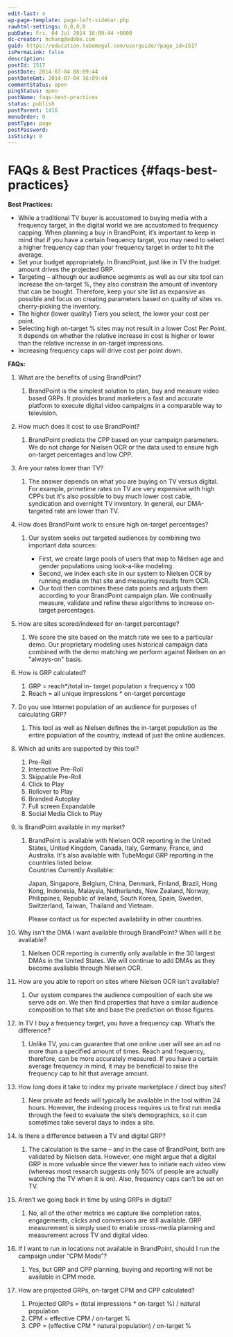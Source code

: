 ```yaml
---
edit-last: 4
wp-page-template: page-left-sidebar.php
rawhtml-settings: 0,0,0,0
pubDate: Fri, 04 Jul 2014 16:09:44 +0000
dc-creator: hchang@adobe.com
guid: https://education.tubemogul.com/userguide/?page_id=1517
isPermaLink: false
description: 
postId: 1517
postDate: 2014-07-04 08:09:44
postDateGmt: 2014-07-04 16:09:44
commentStatus: open
pingStatus: open
postName: faqs-best-practices
status: publish
postParent: 1416
menuOrder: 0
postType: page
postPassword: 
isSticky: 0
---
```


# FAQs & Best Practices {#faqs-best-practices}

**Best Practices:**

* While a traditional TV buyer is accustomed to buying media with a frequency target, in the digital world we are accustomed to frequency capping. When planning a buy in BrandPoint, it’s important to keep in mind that if you have a certain frequency target, you may need to select a higher frequency cap than your frequency target in order to hit the average.
* Set your budget appropriately. In BrandPoint, just like in TV the budget amount drives the projected GRP.
* Targeting – although our audience segments as well as our site tool can increase the on-target %, they also constrain the amount of inventory that can be bought. Therefore, keep your site list as expansive as possible and focus on creating parameters based on quality of sites vs. cherry-picking the inventory.
* The higher (lower quality) Tiers you select, the lower your cost per point.
* Selecting high on-target % sites may not result in a lower Cost Per Point. It depends on whether the relative increase in cost is higher or lower than the relative increase in on-target impressions.
* Increasing frequency caps will drive cost per point down.

**FAQs:**

1. What are the benefits of using BrandPoint?

    1. BrandPoint is the simplest solution to plan, buy and measure video based GRPs. It provides brand marketers a fast and accurate platform to execute digital video campaigns in a comparable way to television.

1. How much does it cost to use BrandPoint?

    1. BrandPoint predicts the CPP based on your campaign parameters. We do not charge for Nielsen OCR or the data used to ensure high on-target percentages and low CPP.

1. Are your rates lower than TV?

    1. The answer depends on what you are buying on TV versus digital. For example, primetime rates on TV are very expensive with high CPPs but it's also possible to buy much lower cost cable, syndication and overnight TV inventory. In general, our DMA-targeted rate are lower than TV.

1. How does BrandPoint work to ensure high on-target percentages?

    1. Our system seeks out targeted audiences by combining two important data sources:

        * First, we create large pools of users that map to Nielsen age and gender populations using look-a-like modeling.
        * Second, we index each site in our system to Nielsen OCR by running media on that site and measuring results from OCR.
        * Our tool then combines these data points and adjusts them according to your BrandPoint campaign plan. We continually measure, validate and refine these algorithms to increase on-target percentages.

1. How are sites scored/indexed for on-target percentage?

    1. We score the site based on the match rate we see to a particular demo. Our proprietary modeling uses historical campaign data combined with the demo matching we perform against Nielsen on an "always-on" basis.

1. How is GRP calculated?

    1. GRP = reach&#42;/total in- target population x frequency x 100
    1. Reach = all unique impressions &#42; on-target percentage

1. Do you use Internet population of an audience for purposes of calculating GRP?

    1. This tool as well as Nielsen defines the in-target population as the entire population of the country, instead of just the online audiences.

1. Which ad units are supported by this tool?

    1. Pre-Roll
    1. Interactive Pre-Roll
    1. Skippable Pre-Roll
    1. Click to Play
    1. Rollover to Play
    1. Branded Autoplay
    1. Full screen Expandable
    1. Social Media Click to Play

1. Is BrandPoint available in my market?

    1. BrandPoint is available with Nielsen OCR reporting in the United States, United Kingdom, Canada, Italy, Germany, France, and Australia.  It's also available with TubeMogul GRP reporting in the countries listed below.   
       Countries Currently Available:

       Japan, Singapore, Belgium, China, Denmark, Finland, Brazil, Hong Kong, Indonesia, Malaysia, Netherlands, New Zealand, Norway, Philippines, Republic of Ireland, South Korea, Spain, Sweden, Switzerland, Taiwan, Thailand and Vietnam.

        
       Please contact us for expected availability in other countries.

1. Why isn’t the DMA I want available through BrandPoint? When will it be available?

    1. Nielsen OCR reporting is currently only available in the 30 largest DMAs in the United States.  We will continue to add DMAs as they become available through Nielsen OCR.

1. How are you able to report on sites where Nielsen OCR isn’t available?

    1. Our system compares the audience composition of each site we serve ads on.  We then find properties that have a similar audience composition to that site and base the prediction on those figures.

1. In TV I buy a frequency target, you have a frequency cap.  What’s the difference?

    1. Unlike TV, you can guarantee that one online user will see an ad no more than a specified amount of times.  Reach and frequency, therefore, can be more accurately measured.  If you have a certain average frequency in mind, it may be beneficial to raise the frequency cap to hit that average amount.

1. How long does it take to index my private marketplace / direct buy sites?

    1. New private ad feeds will typically be available in the tool within 24 hours.  However, the indexing process requires us to first run media through the feed to evaluate the site’s demographics, so it can sometimes take several days to index a site.

1. Is there a difference between a TV and digital GRP?

    1. The calculation is the same – and in the case of BrandPoint, both are validated by Nielsen data.  However, one might argue that a digital GRP is more valuable since the viewer has to initiate each video view (whereas most research suggests only 50% of people are actually watching the TV when it is on).  Also, frequency caps can’t be set on TV.

1. Aren’t we going back in time by using GRPs in digital?

    1. No, all of the other metrics we capture like completion rates, engagements, clicks and conversions are still available.  GRP measurement is simply used to enable cross-media planning and measurement across TV and digital video.

1. If I want to run in locations not available in BrandPoint, should I run the campaign under “CPM Mode”?

    1. Yes, but GRP and CPP planning, buying and reporting will not be available in CPM mode.

1. How are projected GRPs, on-target CPM and CPP calculated?

    1. Projected GRPs = (total impressions &#42; on-target %) / natural population
    1. CPM = effective CPM / on-target %
    1. CPP = (effective CPM &#42; natural population) / on-target %

  